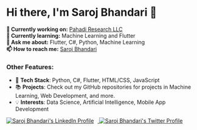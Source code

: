<h1> Hi there, I'm Saroj Bhandari 👋</h1>

<strong>🔭 Currently working on:</strong> [Pahadi Research LLC](https://www.linkedin.com/company/pahadi-net) <br>
<strong>🌱 Currently learning:</strong> Machine Learning and Flutter <br>
<strong>💬 Ask me about:</strong> Flutter, C#, Python, Machine Learning <br>
<strong>📫 How to reach me:</strong> [Saroj Bhandari](https://www.linkedin.com/in/sarojbhandari17/)

### Other Features:

- 🚀 **Tech Stack**: Python, C#, Flutter, HTML/CSS, JavaScript
- 📚 **Projects**: Check out my GitHub repositories for projects in Machine Learning, Web Development, and more.
- 💡 **Interests**: Data Science, Artificial Intelligence, Mobile App Development

<p>
  <a href="https://www.linkedin.com/in/sarojbhandari17/" target="_blank">
    <img src="https://img.shields.io/badge/LinkedIn-0077B5?style=for-the-badge&logo=linkedin&logoColor=white"
         alt="Saroj Bhandari's LinkedIn Profile" style="margin-right: 10px;">
  </a>
  <a href="YOUR_TWITTER_URL_HERE" target="_blank">
    <img src="https://img.shields.io/badge/Twitter-1DA1F2?style=for-the-badge&logo=twitter&logoColor=white"
         alt="Saroj Bhandari's Twitter Profile" style="margin-right: 10px;">
  </a>
</p>
